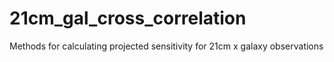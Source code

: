 # 21cm_gal_cross_correlation
Methods for calculating projected sensitivity for 21cm x galaxy observations
